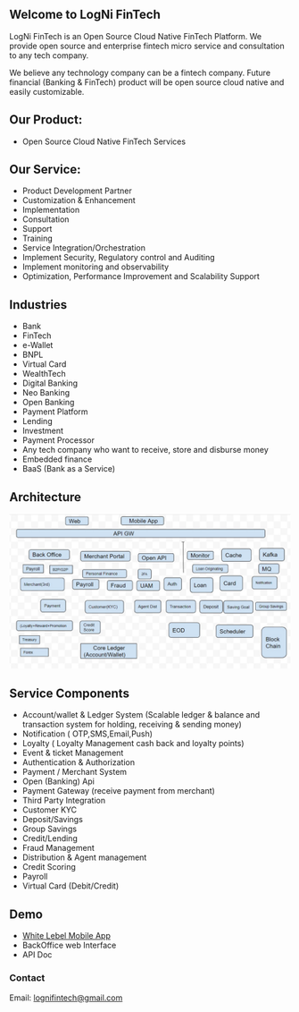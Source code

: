 ## Welcome to LogNi FinTech

LogNi FinTech is an Open Source Cloud Native FinTech Platform.
We provide open source and enterprise fintech micro service and consultation to any tech company.

We believe any technology company can be a fintech company. Future financial (Banking & FinTech) product will be open source cloud native and easily customizable.
 
## Our Product:
- Open Source Cloud Native FinTech Services

## Our Service:
- Product Development Partner
- Customization & Enhancement
- Implementation 
- Consultation
- Support
- Training
- Service Integration/Orchestration
- Implement Security, Regulatory control and Auditing 
- Implement monitoring and observability 
- Optimization, Performance Improvement and Scalability Support
 

## Industries
- Bank
- FinTech 
- e-Wallet
- BNPL
- Virtual Card
- WealthTech
- Digital Banking
- Neo Banking
- Open Banking
- Payment Platform
- Lending 
- Investment
- Payment Processor
- Any tech company who want to receive, store and disburse money
- Embedded finance
- BaaS (Bank as a Service)  

## Architecture
![Architecture](./lognifintech-architecture.jpg)

## Service Components
- Account/wallet & Ledger System (Scalable ledger & balance and transaction system for holding, receiving & sending money) 
- Notification ( OTP,SMS,Email,Push)
- Loyalty ( Loyalty Management cash back and loyalty points)
- Event & ticket Management
- Authentication & Authorization
- Payment / Merchant System
- Open (Banking) Api
- Payment Gateway (receive payment from merchant)
- Third Party Integration
- Customer KYC
- Deposit/Savings
- Group Savings
- Credit/Lending
- Fraud Management
- Distribution & Agent management
- Credit Scoring
- Payroll 
- Virtual Card (Debit/Credit)

## Demo
- [White Lebel Mobile App](https://github.com/LogNi-FinTech/mobile-app-screen/blob/main/README.md)
- BackOffice web Interface
- API Doc

### Contact
Email: lognifintech@gmail.com
